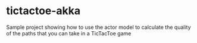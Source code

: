 # tictactoe-akka
Sample project showing how to use the actor model to calculate the quality of the paths that you can take in a TicTacToe game
